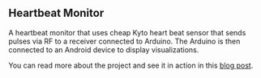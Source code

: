 ## Heartbeat Monitor

A heartbeat monitor that uses cheap Kyto heart beat sensor that sends pulses via RF to a receiver connected to Arduino. The Arduino is then connected to an Android device to display visualizations.

You can read more about the project and see it in action in this [blog post](http://marctan.com/blog/2012/05/02/heart-rate-monitor-using-android-and-arduino/).
